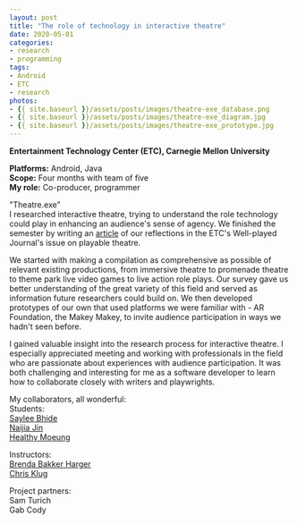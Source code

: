 ```yaml
---
layout: post
title: "The role of technology in interactive theatre"
date: 2020-05-01
categories:
- research
- programming
tags:
- Android
- ETC
- research
photos:
- {{ site.baseurl }}/assets/posts/images/theatre-exe_database.png
- {{ site.baseurl }}/assets/posts/images/theatre-exe_diagram.jpg
- {{ site.baseurl }}/assets/posts/images/theatre-exe_prototype.jpg
--- 
```


**Entertainment Technology Center (ETC), Carnegie Mellon University**    

**Platforms:** Android, Java  
**Scope:** Four months with team of five  
**My role:** Co-producer, programmer

"Theatre.exe"   
I researched interactive theatre, trying to understand the role technology could play in enhancing an audience's sense of agency. We finished the semester by writing an [article](https://press.etc.cmu.edu/index.php/product/well-played-vol-10-no-2/) of our reflections in the ETC's Well-played Journal's issue on playable theatre.

<!-- more -->

We started with making a compilation as comprehensive as possible of relevant existing productions, from immersive theatre to promenade theatre to theme park live video games to live action role plays. Our survey gave us better understanding of the great variety of this field and served as information future researchers could build on. We then developed prototypes of our own that used platforms we were familiar with - AR Foundation, the Makey Makey, to invite audience participation in ways we hadn't seen before.

I gained valuable insight into the research process for interactive theatre. I especially appreciated meeting and working with professionals in the field who are passionate about experiences with audience participation. It was both challenging and interesting for me as a software developer to learn how to collaborate closely with writers and playwrights.

My collaborators, all wonderful:  
Students:  
[Saylee Bhide](https://www.etc.cmu.edu/blog/author/sayleeb/)  
[Naijia Jin](https://www.etc.cmu.edu/blog/author/naijiaj/)  
[Healthy Moeung](https://www.etc.cmu.edu/blog/author/hmoeung/)  

Instructors:  
[Brenda Bakker Harger](https://www.etc.cmu.edu/blog/author/bharger/)  
[Chris Klug](https://www.etc.cmu.edu/blog/author/chrisklug/)

Project partners:  
Sam Turich  
Gab Cody